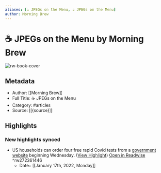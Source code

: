 ```yaml
---
aliases: [☕️ JPEGs on the Menu, ☕️ JPEGs on the Menu]
author: Morning Brew
---
```

# ☕️ JPEGs on the Menu by Morning Brew

![rw-book-cover](https://readwise-assets.s3.amazonaws.com/static/images/article3.5c705a01b476.png)

## Metadata
- Author: [[Morning Brew]]
- Full Title: ☕️ JPEGs on the Menu
- Category: #articles
- Source: [[{source}]]

## Highlights
### New highlights synced
- US households can order four free rapid Covid tests from a [government website](https://link.morningbrew.com/click/26390245.1461581/aHR0cHM6Ly93d3cucmV1dGVycy5jb20vd29ybGQvdXMvdXMtaG91c2Vob2xkcy1jYW4tb3JkZXItNC1mcmVlLWNvdmlkLTE5LXRlc3RzLXN0YXJ0aW5nLWphbi0xOS13aGl0ZS1ob3VzZS0yMDIyLTAxLTE0Lz91dG1fY2FtcGFpZ249bWImdXRtX21lZGl1bT1uZXdzbGV0dGVyJnV0bV9zb3VyY2U9bW9ybmluZ19icmV3/6009d2a30530211dec388314B972f3a54) beginning Wednesday. ([View Highlight](https://read.readwise.io/read/01fskz746hdspf873p6rxh3nex)) [Open in Readwise](https://readwise.io/open/272261446) ^rw272261446
    - Date:: [[January 17th, 2022, Monday]]
